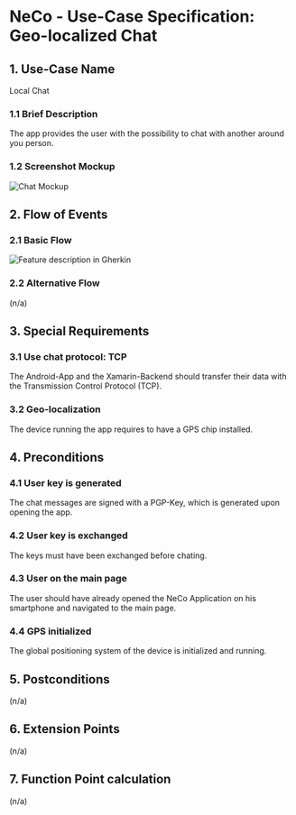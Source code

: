 # NeCo - Use-Case Specification: Geo-localized Chat

## 1. Use-Case Name
Local Chat

### 1.1 Brief Description
The app provides the user with the possibility to chat with another around you person.

### 1.2 Screenshot Mockup

![][screenshot]


## 2. Flow of Events

### 2.1 Basic Flow
<!-- ![][basic flow] -->
![][ucd]

<!--
The `.feature`-file can be found [here][gherkin file].
-->
### 2.2 Alternative Flow
(n/a)


## 3. Special Requirements
### 3.1 Use chat protocol: TCP
The Android-App and the Xamarin-Backend should transfer their data with the Transmission Control Protocol (TCP). 

### 3.2 Geo-localization
The device running the app requires to have a GPS chip installed.


## 4. Preconditions

### 4.1 User key is generated
The chat messages are signed with a PGP-Key, which is generated upon opening the app.

### 4.2 User key is exchanged
The keys must have been exchanged before chating.

### 4.3 User on the main page
The user should have already opened the NeCo Application on his smartphone and navigated to the main page.

### 4.4 GPS initialized
The global positioning system of the device is initialized and running.

## 5. Postconditions
(n/a)


## 6. Extension Points
(n/a)

## 7. Function Point calculation
(n/a)
<!--
This use case was estimated with 24 FPs. See the table and screenshot below for details:

| Transaction | DET's | RET's | FTR's | Complexity |
|-----------------------|:-:|:-:|:-:|:---:|
| EI                    | 1 | - | 0 | Low |
| EO                    | 0 | - | 3 | Low |
| ILF User              | 12 | 0 | - | Low |
| ILF Media             | 17 | 0 | - | Low |
| ILF Video             | 1 | 6 | - | Average |
| EIF                   | - | - | - | - |

![][fp calculation]

All function point calculation tables are also located in one spreadsheet. Please take a look at this [document][fpc spreadsheet].

-->

<!-- Link definitions: -->
[basic flow]: https://github.com/Haus4/NeCo/blob/master/docs/img/UC2_LocalChat_UCD "Use Case Diagram: Local Chat"

[screenshot]: https://github.com/Haus4/NeCo/raw/master/docs/img/UC2_LocalChat_Mockup.png "Chat Mockup"

[ucd]: https://github.com/Haus4/NeCo/blob/master/docs/img/UC2_LocalChat_UCD.jpg "Feature description in Gherkin"
<!--
[gherkin file]: <link> ".feature file"

[fp calculation]: <link> "FP calculation"
[fpc spreadsheet]:<link> "Function point calculation spreadsheet"

-->
